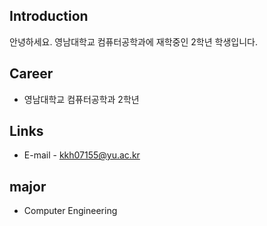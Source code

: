 ## Introduction
안녕하세요.
영남대학교 컴퓨터공학과에 재학중인 2학년 학생입니다.
## Career
- 영남대학교 컴퓨터공학과 2학년
## Links
- E-mail - kkh07155@yu.ac.kr
## major
- Computer Engineering
